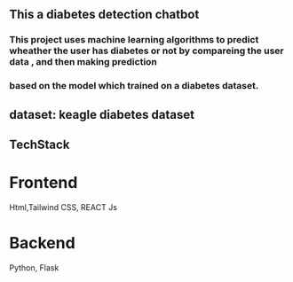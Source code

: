 ## This a diabetes detection chatbot 
### This project uses machine learning algorithms to predict wheather the user has diabetes or not by compareing the user data , and then making prediction 
### based on the model which trained on a diabetes dataset.

## dataset: keagle diabetes dataset

## TechStack
# Frontend
  Html,Tailwind CSS, REACT Js

# Backend
  Python, Flask
